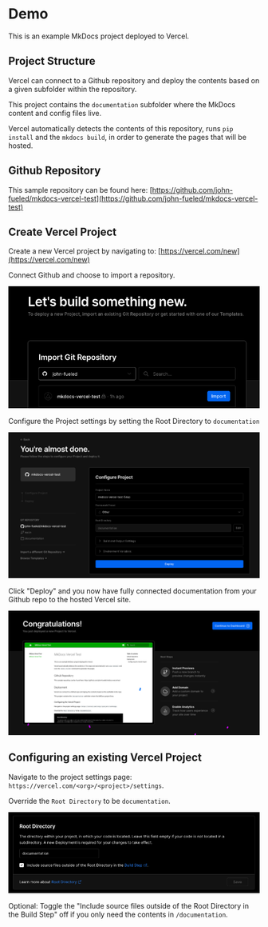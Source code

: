 # Demo

This is an example MkDocs project deployed to Vercel.

## Project Structure

Vercel can connect to a Github repository and deploy the contents based on a given subfolder within the repository.

This project contains the `documentation` subfolder where the MkDocs content and config files live.

Vercel automatically detects the contents of this repository, runs `pip install` and the `mkdocs build`, in order to generate the pages that will be hosted.

## Github Repository

This sample repository can be found here: [https://github.com/john-fueled/mkdocs-vercel-test](https://github.com/john-fueled/mkdocs-vercel-test)

## Create Vercel Project

Create a new Vercel project by navigating to: [https://vercel.com/new](https://vercel.com/new)

Connect Github and choose to import a repository.

![New Vercel project](images/vercel-create-project.jpg)

Configure the Project settings by setting the Root Directory to `documentation`

![Root Directory setting](images/vercel-project-configuration.jpg)

Click "Deploy" and you now have fully connected documentation from your Github repo to the hosted Vercel site.

![Project deployed](images/vercel-project-deployed.jpg)

## Configuring an existing Vercel Project

Navigate to the project settings page: `https://vercel.com/<org>/<project>/settings`.

Override the `Root Directory` to be `documentation`.

![Vercel Root Directory settings](images/vercel-settings-root-directory.jpg)

Optional: Toggle the "Include source files outside of the Root Directory in the Build Step" off if you only need the contents in `/documentation`.
